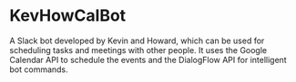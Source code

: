 # KevHowCalBot
A Slack bot developed by Kevin and Howard, which can be used for scheduling tasks and meetings with other people. It uses the Google Calendar API to schedule the events and the DialogFlow API for intelligent bot commands.
